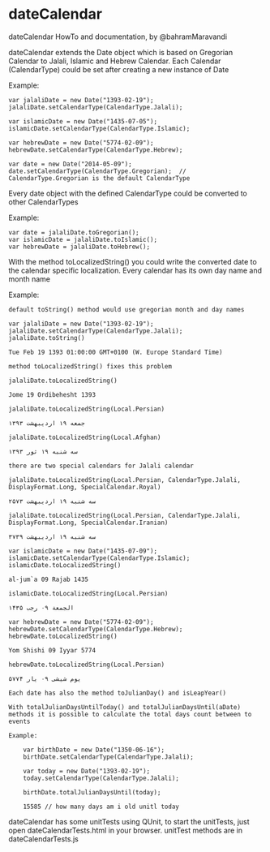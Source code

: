 dateCalendar
============

dateCalendar HowTo and documentation, by @bahramMaravandi 


dateCalendar extends the Date object which is based on Gregorian Calendar to Jalali, Islamic and Hebrew Calendar. Each Calendar (CalendarType) could be set after creating a new instance of Date

Example: 

	var jalaliDate = new Date("1393-02-19");
	jalaliDate.setCalendarType(CalendarType.Jalali);

	var islamicDate = new Date("1435-07-05");
	islamicDate.setCalendarType(CalendarType.Islamic);

	var hebrewDate = new Date("5774-02-09");
	hebrewDate.setCalendarType(CalendarType.Hebrew);

	var date = new Date("2014-05-09");
	date.setCalendarType(CalendarType.Gregorian);  // CalendarType.Gregorian is the default CalendarType

Every date object with the defined CalendarType could be converted to other CalendarTypes

Example:

	var date = jalaliDate.toGregorian();
	var islamicDate = jalaliDate.toIslamic();
	var hebrewDate = jalaliDate.toHebrew();

With the method toLocalizedString() you could write the converted date to the calendar specific localization. Every calendar has its own day name and month name

Example:

	default toString() method would use gregorian month and day names

	var jalaliDate = new Date("1393-02-19");
	jalaliDate.setCalendarType(CalendarType.Jalali);
	jalaliDate.toString()
	
	Tue Feb 19 1393 01:00:00 GMT+0100 (W. Europe Standard Time)

	method toLocalizedString() fixes this problem

	jalaliDate.toLocalizedString()
	
	Jome 19 Ordibehesht 1393

	jalaliDate.toLocalizedString(Local.Persian)

	جمعه ۱۹ اردیبهشت ۱۳۹۳

	jalaliDate.toLocalizedString(Local.Afghan)

	سه شنبه ۱۹ ثور ۱۳۹۳

	there are two special calendars for Jalali calendar

	jalaliDate.toLocalizedString(Local.Persian, CalendarType.Jalali, DisplayFormat.Long, SpecialCalendar.Royal)

	سه شنبه ۱۹ اردیبهشت ۲۵۷۳

	jalaliDate.toLocalizedString(Local.Persian, CalendarType.Jalali, DisplayFormat.Long, SpecialCalendar.Iranian)

	سه شنبه ۱۹ اردیبهشت ۳۷۳۹

	var islamicDate = new Date("1435-07-09");
	islamicDate.setCalendarType(CalendarType.Islamic);
	islamicDate.toLocalizedString()

	al-jum`a 09 Rajab 1435
	
	islamicDate.toLocalizedString(Local.Persian)

	الجمعة‬ ۰۹ رجب ۱۴۳۵

	var hebrewDate = new Date("5774-02-09");
	hebrewDate.setCalendarType(CalendarType.Hebrew);
	hebrewDate.toLocalizedString()

	Yom Shishi 09 Iyyar 5774

	hebrewDate.toLocalizedString(Local.Persian)

	یوم شیشی ۰۹ یار ۵۷۷۴

	Each date has also the method toJulianDay() and isLeapYear()

	With totalJulianDaysUntilToday() and totalJulianDaysUntil(aDate) methods it is possible to calculate the total days count between to events

	Example:

		var birthDate = new Date("1350-06-16");
		birthDate.setCalendarType(CalendarType.Jalali);

		var today = new Date("1393-02-19");
		today.setCalendarType(CalendarType.Jalali);

		birthDate.totalJulianDaysUntil(today);

		15585 // how many days am i old unitl today

dateCalendar has some unitTests using QUnit, to start the unitTests, just open dateCalendarTests.html in your browser. unitTest methods are in dateCalendarTests.js
